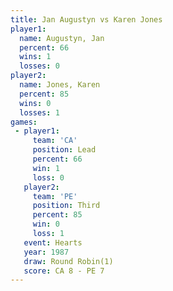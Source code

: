 ```yaml
---
title: Jan Augustyn vs Karen Jones
player1:             
  name: Augustyn, Jan
  percent: 66        
  wins: 1            
  losses: 0          
player2:             
  name: Jones, Karen 
  percent: 85        
  wins: 0            
  losses: 1          
games:
 - player1:        
     team: 'CA'    
     position: Lead
     percent: 66   
     win: 1        
     loss: 0       
   player2:         
     team: 'PE'     
     position: Third
     percent: 85    
     win: 0         
     loss: 1        
   event: Hearts       
   year: 1987          
   draw: Round Robin(1)
   score: CA 8 - PE 7  
---
```

